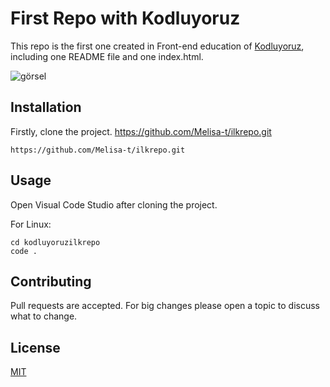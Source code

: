 # First Repo with Kodluyoruz
This repo is the first one created in Front-end education of [Kodluyoruz](https://kodluyoruz.org/), including one README file and one index.html. 

![görsel](https://user-images.githubusercontent.com/132749995/236620859-0dd142c8-53e1-4f79-89bd-20451cf52d4c.jpg)

## Installation
Firstly, clone the project. https://github.com/Melisa-t/ilkrepo.git

```
https://github.com/Melisa-t/ilkrepo.git
```
## Usage 
Open Visual Code Studio after cloning the project. 

For Linux: 
```linux
cd kodluyoruzilkrepo 
code .
```
## Contributing
Pull requests are accepted. For big changes please open a topic to discuss what to change. 

## License 

[MIT](https://choosealicense.com/)

